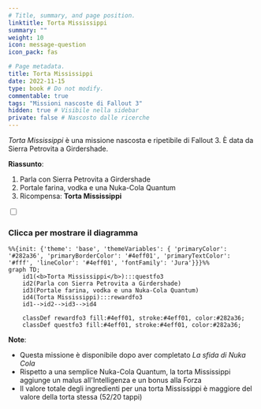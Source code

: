 ```yaml
---
# Title, summary, and page position.
linktitle: Torta Mississippi
summary: ""
weight: 10
icon: message-question
icon_pack: fas

# Page metadata.
title: Torta Mississippi
date: 2022-11-15
type: book # Do not modify.
commentable: true
tags: "Missioni nascoste di Fallout 3"
hidden: true # Visibile nella sidebar
private: false # Nascosto dalle ricerche
---
```


<div class="fo3">

*Torta Mississippi* è una missione nascosta e ripetibile di Fallout 3. È data da Sierra Petrovita a Girdershade.

**Riassunto**:
1. Parla con Sierra Petrovita a Girdershade
2. Portale farina, vodka e una Nuka-Cola Quantum
3. Ricompensa: **Torta Mississippi**


<section class="chart-collapse">
<input type="checkbox" name="collapse2" id="handle2">
<h3 class="handle">
<label for="handle2">Clicca per mostrare il diagramma</label>
</h3>
<div class="content">

```mermaid
%%{init: {'theme': 'base', 'themeVariables': { 'primaryColor': '#282a36', 'primaryBorderColor': '#4eff01', 'primaryTextColor': '#fff', 'lineColor': '#4eff01', 'fontFamily': 'Jura'}}}%%
graph TD;
    id1(<b>Torta Mississippi</b>):::questfo3
    id2(Parla con Sierra Petrovita a Girdershade)
    id3(Portale farina, vodka e una Nuka-Cola Quantum)
    id4(Torta Mississippi):::rewardfo3
    id1-->id2-->id3-->id4
    
    classDef rewardfo3 fill:#4eff01, stroke:#4eff01, color:#282a36;
    classDef questfo3 fill:#4eff01, stroke:#4eff01, color:#282a36;
```

</div>
</section>

**Note**:
- Questa missione è disponibile dopo aver completato *La sfida di Nuka Cola*
- Rispetto a una semplice Nuka-Cola Quantum, la torta Mississippi aggiunge un malus all'Intelligenza e un bonus alla Forza
- Il valore totale degli ingredienti per una torta Mississippi è maggiore del valore della torta stessa (52/20 tappi)


</div>